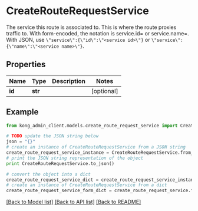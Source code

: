 # CreateRouteRequestService

The service this route is associated to. This is where the route proxies traffic to. With form-encoded, the notation is service.id=<service id> or service.name=<service name>. With JSON, use `\"service\":{\"id\":\"<service id>\"}` or `\"service\":{\"name\":\"<service name>\"}`.

## Properties

Name | Type | Description | Notes
------------ | ------------- | ------------- | -------------
**id** | **str** |  | [optional] 

## Example

```python
from kong_admin_client.models.create_route_request_service import CreateRouteRequestService

# TODO update the JSON string below
json = "{}"
# create an instance of CreateRouteRequestService from a JSON string
create_route_request_service_instance = CreateRouteRequestService.from_json(json)
# print the JSON string representation of the object
print CreateRouteRequestService.to_json()

# convert the object into a dict
create_route_request_service_dict = create_route_request_service_instance.to_dict()
# create an instance of CreateRouteRequestService from a dict
create_route_request_service_form_dict = create_route_request_service.from_dict(create_route_request_service_dict)
```
[[Back to Model list]](../README.md#documentation-for-models) [[Back to API list]](../README.md#documentation-for-api-endpoints) [[Back to README]](../README.md)


